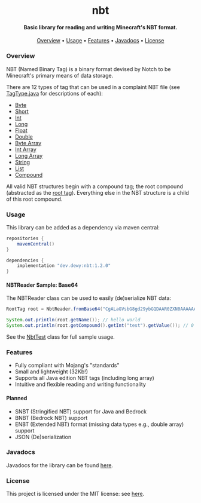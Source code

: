 <h1 align="center">
  nbt
  <br>
</h1>

<h4 align="center">Basic library for reading and writing Minecraft's NBT format.</h4>

<p align="center">
  <a href="#overview">Overview</a>
  •
  <a href="#usage">Usage</a>
  •
  <a href="#features">Features</a>
  •
  <a href="#javadocs">Javadocs</a>
  •
  <a href="#license">License</a>
</p>

### Overview

NBT (Named Binary Tag) is a binary format devised by Notch to be Minecraft's primary means of data storage.

There are 12 types of tag that can be used in a complaint NBT file (see [TagType.java](src/main/java/dev/dewy/nbt/utils/TagType.java) for descriptions of each):

- [Byte](src/main/java/dev/dewy/nbt/tags/number/ByteTag.java)
- [Short](src/main/java/dev/dewy/nbt/tags/number/ShortTag.java)
- [Int](src/main/java/dev/dewy/nbt/tags/number/IntTag.java)
- [Long](src/main/java/dev/dewy/nbt/tags/number/LongTag.java)
- [Float](src/main/java/dev/dewy/nbt/tags/number/FloatTag.java)
- [Double](src/main/java/dev/dewy/nbt/tags/number/DoubleTag.java)
- [Byte Array](src/main/java/dev/dewy/nbt/tags/array/ByteArrayTag.java)
- [Int Array](src/main/java/dev/dewy/nbt/tags/array/IntArrayTag.java)
- [Long Array](src/main/java/dev/dewy/nbt/tags/array/LongArrayTag.java)
- [String](src/main/java/dev/dewy/nbt/tags/StringTag.java)
- [List](src/main/java/dev/dewy/nbt/tags/ListTag.java)
- [Compound](src/main/java/dev/dewy/nbt/tags/CompoundTag.java)                                                       

All valid NBT structures begin with a compound tag; the root compound (abstracted as the [root tag](src/main/java/dev/dewy/nbt/tags/RootTag.java)). Everything else in the NBT structure is a child of this root compound.

### Usage

This library can be added as a dependency via maven central:

```groovy
repositories {
    mavenCentral()
}

dependencies {
    implementation "dev.dewy:nbt:1.2.0"
}
```

#### NBTReader Sample: Base64

The NBTReader class can be used to easily (de)serialize NBT data:

```java
RootTag root = NbtReader.fromBase64("CgALaGVsbG8gd29ybGQDAAR0ZXN0AAAAAAA=");

System.out.println(root.getName()); // hello world
System.out.println(root.getCompound().getInt("test").getValue()); // 0
```

See the [NbtTest](src/test/java/dev/dewy/nbt/test/NbtTest.java) class for full sample usage.

### Features

- Fully compliant with Mojang's "standards"
- Small and lightweight (32Kb!)
- Supports all Java edition NBT tags (including long array)
- Intuitive and flexible reading and writing functionality

#### Planned

- SNBT (Stringified NBT) support for Java and Bedrock
- BNBT (Bedrock NBT) support
- ENBT (Extended NBT) format (missing data types e.g., double array) support
- JSON (De)serialization

### Javadocs

Javadocs for the library can be found [here](https://javadoc.io/doc/dev.dewy/nbt/latest/index.html).

### License

This project is licensed under the MIT license: see [here](LICENSE.md).
